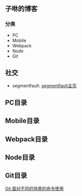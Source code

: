 子咻的博客
---
### 分类
 - PC
 - Mobile
 - Webpack
 - Node
 - Git

社交
----
- segmentfault: [segmentfault主页](https://segmentfault.com/u/killpigdao)

PC目录
---

Mobile目录
---

Webpack目录
---

Node目录
---

Git目录
---
[Git 面对不同的场景的命令使用]()

